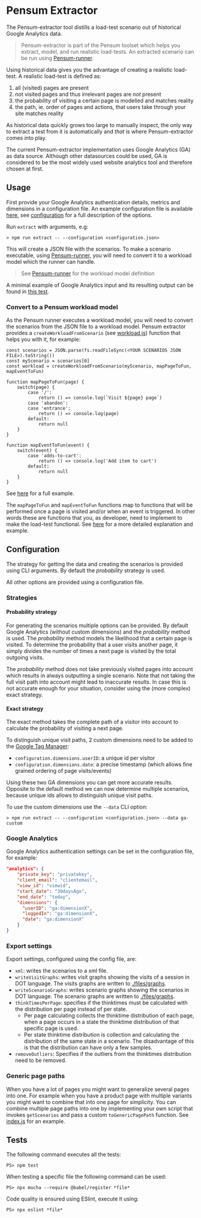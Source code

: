 # Pensum Extractor
The Pensum-extractor tool distills a load-test scenario out of historical Google Analytics data.

> Pensum-extractor is part of the Pensum toolset which helps you extract, model, and run realistic load-tests.
An extracted scenario can be run using [Pensum-runner](https://github.com/avivasolutionsnl/pensum-runner).

Using historical data gives you the advantage of creating a realistic load-test. A realistic load-test is defined as:
1. all (visited) pages are present
2. not visited pages and thus irrelevant pages are *not* present
3. the probability of visiting a certain page is modelled and matches reality
4. the path, ie. order of pages and actions, that users take through your site matches reality

As historical data quickly grows too large to manually inspect, the only way to extract a test from it is automatically and *that* is where Pensum-extractor comes into play.

The current Pensum-extractor implementation uses Google Analytics (GA) as data source. Although other datasources could be used, 
GA is considered to be the most widely used website analytics tool and therefore chosen at first.

## Usage
First provide your Google Analytics authentication details, metrics and dimensions in a configuration file. An example configuration file is available [here](./files/configuration.json), see [configuration](#configuration) for a full description of the options.

Run `extract` with arguments, e.g:

```
> npm run extract -- --configuration <configuration.json>
```

This will create a JSON file with the scenarios. To make a scenario executable, using [Pensum-runner](https://github.com/avivasolutionsnl/pensum-runner), you will need to convert it to a workload model which the runner can handle.

> See [Pensum-runner](https://github.com/avivasolutionsnl/pensum-runner) for the workload model definition

A minimal example of Google Analytics input and its resulting output can be found in [this test](./test/pagevisits/scenario.js).

### Convert to a Pensum workload model
As the Pensum runner executes a workload model, you will need to convert the scenarios from the JSON file to a workload model.
Pensum extractor provides a `createWorkloadFromScenario` (see [workload.js](./src/workload.js)) function that helps you with it, for example:
```
const scenarios = JSON.parse(fs.readFileSync(<YOUR SCENARIOS JSON FILE>).toString())
const myScenario = scenarios[0]
const workload = createWorkloadFromScenario(myScenario, mapPageToFun, mapEventToFun)

function mapPageToFun(page) {
    switch(page) {
        case '/':
            return () => console.log(`Visit ${page} page`)
        case 'abandon':
        case 'entrance':
            return () => console.log(page)
        default:
            return null
    }
}

function mapEventToFun(event) {
    switch(event) {
        case 'adds-to-cart':
            return () => console.log('Add item to cart')
        default:
            return null
    }
}
```
See [here](./test/pagevisits/workload.js) for a full example.

The `mapPageToFun` and `mapEventToFun` functions map to functions that will be performed once a page is visited and/or when an event is triggered. In other words these are functions that you, as developer, need to implement to make the load-test functional. See [here](https://github.com/avivasolutionsnl/pensum-runner#Usage) for a more detailed explanation and example.

## Configuration
The strategy for getting the data and creating the scenarios is provided using CLI arguments. By default the *probability* strategy is used.

All other options are provided using a configuration file.

### Strategies
#### Probability strategy
For generating the scenarios multiple options can be provided. By default Google Analytics (without custom dimensions) and the *probability* method is used. The *probability* method models the likelihood that a certain page is visited. To determine the probability that a user visits another page, it simply divides the number of times a next page is visited by the total outgoing visits. 

The *probability* method does not take previously visited pages into account which results in always outputting a single scenario. Note that not taking the full visit path into account might lead to inaccurate results. In case this is not accurate enough for your situation, consider using the (more complex) exact strategy.

#### Exact strategy
The exact method takes the complete path of a visitor into account to calculate the probability of visiting a next page.

To distinguish unique visit paths, 2 custom dimensions need to be added to the [Google Tag Manager](https://tagmanager.google.com/):
- `configuration.dimensions.userID`: a unique id per visitor
- `configuration.dimensions.date`: a precise timestamp (which allows fine grained ordering of page visits/events)

Using these two GA dimensions you can get more accurate results. Opposite to the default method we can now determine multiple scenarios, because unique ids allows to distinguish unique visit paths.

To use the custom dimensions use the `--data` CLI option:
```
> npm run extract -- --configuration <configuration.json> --data ga-custom
```

### Google Analytics
Google Analytics authentication settings can be set in the configuration file, for example:

```json
"analytics": {
    "private_key": "privatekey",
    "client_email": "clientemail",
    "view_id": "viewid",
    "start_date": "30daysAgo",
    "end_date": "today",
    "dimensions": {
      "userID": "ga:dimensionX",
      "loggedIn": "ga:dimensionX",
      "date": "ga:dimensionX"
    }
}
```

### Export settings
Export settings, configured using the config file, are:
- `xml`: writes the scenarios to a xml file.
- `writeVisitGraphs`: writes visit graphs showing the visits of a session in DOT language. The visits graphs are written to [./files/graphs]().
- `writeScenarioGraphs`: writes scenario graphs showing the scenarios in DOT language. The scenario graphs are written to [./files/graphs]().
- `thinkTimesPerPage`: specifies if the thinktimes must be calculated with the distribution per page instead of per state.
    - Per page calculating collects the thinktime distribution of each page, when a page occurs in a state the thinktime distribution of that specific page is used.
    - Per state thinktime distribution is collection and calculating the distribution of the same state in a scenario. The disadvantage of this is that the distribution can have only a few samples.
- `removeOutliers`: Specifies if the outliers from the thinktimes distribution need to be removed.

### Generic page paths
When you have a lot of pages you might want to generalize several pages into one. For example when you have a product page with multiple variants you might want to
combine that into one page for simplicity. 
You can combine multiple page paths into one by implementing your own script that invokes `getScenarios` and pass a custom `toGenericPagePath` function.
See [index.js](./src/index.js) for an example.


## Tests
The following command executes all the tests:
```
PS> npm test
```

When testing a specific file the following command can be used:
```
PS> npx mocha --require @babel/register *file*
```

Code quality is ensured using ESlint, execute it using:
```
PS> npx eslint *file*
```
